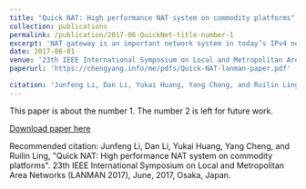 ```yaml
---
title: "Quick NAT: High performance NAT system on commodity platforms"
collection: publications
permalink: /publication/2017-06-QuickNet-title-number-1
excerpt: 'NAT gateway is an important network system in today’s IPv4 network when translating a private IPv4 address to a public address. However, traditional NAT system based on Linux Netfilter cannot achieve high network throughput to meet modern requirements such as data centers. To address this challenge, we improve the network performance of NAT system by three ways. First, we leverage DPDK to enable polling and zero-copy delivery, so as to reduce the cost of interrupt and packet copies. Second, we enable multiple CPU cores to process in parallel and use lockfree hash table to minimize the contention between CPU cores. Third, we use hash search instead of sequential search when looking up the NAT rule table. Evaluation shows that our Quick NAT system significantly improves the performance of NAT on commodity platforms'
date: 2017-06-01
venue: '23th IEEE International Symposium on Local and Metropolitan Area Networks (LANMAN 2017)'
paperurl: 'https://chengyang.info/me/pdfs/Quick-NAT-lanman-paper.pdf'

citation: 'Junfeng Li, Dan Li, Yukai Huang, Yang Cheng, and Ruilin Ling, "Quick NAT: High performance NAT system on commodity platforms". 23th IEEE International Symposium on Local and Metropolitan Area Networks (LANMAN 2017), June, 2017, Osaka, Japan.'
---
```

This paper is about the number 1. The number 2 is left for future work.

[Download paper here](https://chengyang.info/me/pdfs/Quick-NAT-lanman-paper.pdf)

Recommended citation: Junfeng Li, Dan Li, Yukai Huang, Yang Cheng, and Ruilin Ling, "Quick NAT: High performance NAT system on commodity platforms". 23th IEEE International Symposium on Local and Metropolitan Area Networks (LANMAN 2017), June, 2017, Osaka, Japan.
